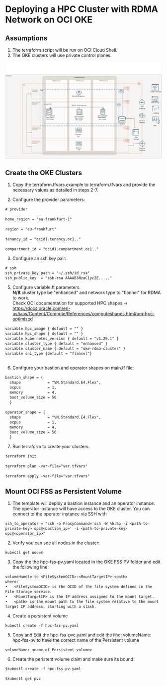 # Deploying a HPC Cluster with RDMA Network on OCI OKE 

## Assumptions

1. The terraform script will be run on  OCI Cloud Shell.
2. The OKE clusters will use private control planes.


![OKE RDMA](Architecture/oci-hpc-arc.png)


## Create the OKE Clusters

1. Copy the terraform.tfvars.example to terraform.tfvars and provide the necessary values as detailed in steps 2-7.

2. Configure the provider parameters:

```
# provider

home_region = "eu-frankfurt-1"

region = "eu-frankfurt"

tenancy_id = "ocid1.tenancy.oc1.."

compartment_id = "ocid1.compartment.oc1.."
```

3. Configure an ssh key pair:

```
# ssh
ssh_private_key_path = "~/.ssh/id_rsa"
ssh_public_key  = "ssh-rsa AAAAB3NzaC1yc2E....."
```


5. Configure variable.ft parameters.<br>
<strong> N/B</strong> cluster type be "enhanced" and network type to "flannel" for RDMA to work.</br>
Check OCI documentation for supported HPC shapes -> https://docs.oracle.com/en-us/iaas/Content/Compute/References/computeshapes.htm#bm-hpc-optimized
```
variable hpc_image { default = "" }
variable hpc_shape { default = "" }
variable kubernetes_version { default = "v1.29.1" }
variable cluster_type { default = "enhanced" }
variable cluster_name { default = "oke-rdma-cluster" }
variable cni_type {default = "flannel"}


```

6. Configure your bastion and operator shapes on main.tf file:

```
bastion_shape = {
  shape            = "VM.Standard.E4.Flex",
  ocpus            = 1,
  memory           = 4,
  boot_volume_size = 50
  }

operator_shape = {
  shape            = "VM.Standard.E4.Flex",
  ocpus            = 1,
  memory           = 4,
  boot_volume_size = 50
  }

```

7. Run terraform to create your clusters:

```
terraform init

terraform plan -var-file="var.tfvars"

terraform apply -var-file="var.tfvars"

```



## Mount OCI FSS as Persistent Volume

1. The template will deploy a bastion instance and an operator instance. The operator instance will have access to the OKE cluster. You can connect to the operator instance via SSH with

```
ssh_to_operator = "ssh -o ProxyCommand='ssh -W %h:%p -i <path-to-private-key> opc@<bastion_ip>' -i <path-to-private-key> opc@<operator_ip>"
```

2. Verify you can see all nodes in the cluster:

```
kubectl get nodes
```

3. Copy the the hpc-fss-pv.yaml located in the OKE FSS PV folder and edit the following line:

```
volumeHandle to <FileSystemOCID>:<MountTargetIP>:<path>
where:
•	<FileSystemOCID> is the OCID of the file system defined in the File Storage service.
•	<MountTargetIP> is the IP address assigned to the mount target.
•	<path> is the mount path to the file system relative to the mount target IP address, starting with a slash.

```
4. Create a persistent volume

```
kubectl create -f hpc-fss-pv.yaml
```

5. Copy and Edit the hpc-fss-pvc.yaml and edit the line:
volumeName: hpc-fss-pv to have the correct name of the Persistent volume 

```
volumeName: <name of Persistent volume>
```

6. Create the peristent volume claim and make sure its bound:

```
$kubectl create -f hpc-fss-pv.yaml

$kubectl get pvc
```

